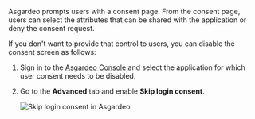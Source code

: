 
Asgardeo prompts users with a consent page. From the consent page, users can select the attributes that can be shared with the application or deny the consent request.

If you don't want to provide that control to users, you can disable the consent screen as follows:

1. Sign in to the [Asgardeo Console](https://console.asgardeo.io) and select the application for which user consent needs to be disabled.
2. Go to the **Advanced** tab and enable **Skip login consent**.

   <img :src="$withBase('/assets/img/guides/applications/attributes/skip-login-consent.png')" alt="Skip login consent in Asgardeo">
